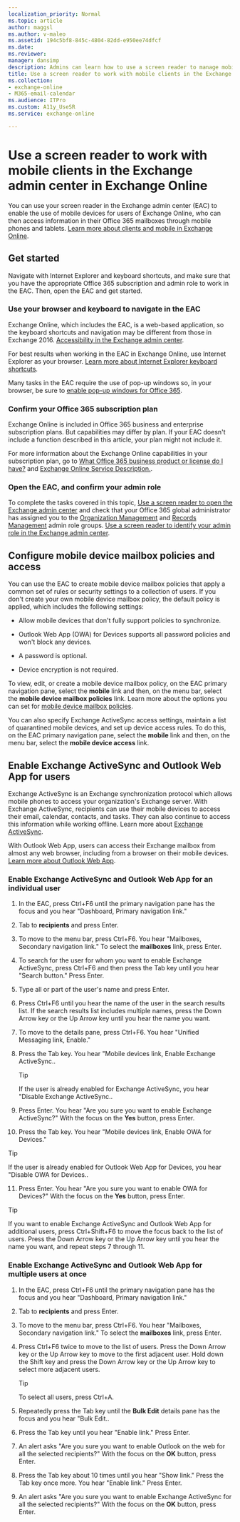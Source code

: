 ```yaml
---
localization_priority: Normal
ms.topic: article
author: maggsl
ms.author: v-maleo
ms.assetid: 194c5bf8-845c-4804-82dd-e950ee74dfcf
ms.date: 
ms.reviewer: 
manager: dansimp
description: Admins can learn how to use a screen reader to manage mobile devices in the Exchange admin center (EAC) in Exchange Online.
title: Use a screen reader to work with mobile clients in the Exchange admin center in Exchange Online
ms.collection: 
- exchange-online
- M365-email-calendar
ms.audience: ITPro
ms.custom: A11y_UseSR
ms.service: exchange-online

---
```


# Use a screen reader to work with mobile clients in the Exchange admin center in Exchange Online

You can use your screen reader in the Exchange admin center (EAC) to enable the use of mobile devices for users of Exchange Online, who can then access information in their Office 365 mailboxes through mobile phones and tablets. [Learn more about clients and mobile in Exchange Online](https://go.microsoft.com/fwlink/p/?LinkId=799148).

## Get started

Navigate with Internet Explorer and keyboard shortcuts, and make sure that you have the appropriate Office 365 subscription and admin role to work in the EAC. Then, open the EAC and get started.

### Use your browser and keyboard to navigate in the EAC

Exchange Online, which includes the EAC, is a web-based application, so the keyboard shortcuts and navigation may be different from those in Exchange 2016. [Accessibility in the Exchange admin center](accessibility-in-exchange-admin-center.md).

For best results when working in the EAC in Exchange Online, use Internet Explorer as your browser. [Learn more about Internet Explorer keyboard shortcuts](https://go.microsoft.com/fwlink/p/?LinkID=787614).

Many tasks in the EAC require the use of pop-up windows so, in your browser, be sure to [enable pop-up windows for Office 365](https://go.microsoft.com/fwlink/p/?LinkID=317550).

### Confirm your Office 365 subscription plan

Exchange Online is included in Office 365 business and enterprise subscription plans. But capabilities may differ by plan. If your EAC doesn't include a function described in this article, your plan might not include it.

For more information about the Exchange Online capabilities in your subscription plan, go to [What Office 365 business product or license do I have?](https://go.microsoft.com/fwlink/p/?LinkID=797552
) and [Exchange Online Service Description.](https://go.microsoft.com/fwlink/p/?LinkID=797553
).

### Open the EAC, and confirm your admin role

To complete the tasks covered in this topic, [Use a screen reader to open the Exchange admin center](use-screen-reader-to-open-exchange-admin-center.md) and check that your Office 365 global administrator has assigned you to the [Organization Management](https://go.microsoft.com/fwlink/p/?LinkId=797868) and [Records Management](https://go.microsoft.com/fwlink/p/?LinkId=798797) admin role groups. [Use a screen reader to identify your admin role in the Exchange admin center](use-screen-reader-to-identify-admin-role-in-exchange-admin-center.md).

## Configure mobile device mailbox policies and access

You can use the EAC to create mobile device mailbox policies that apply a common set of rules or security settings to a collection of users. If you don't create your own mobile device mailbox policy, the default policy is applied, which includes the following settings:

- Allow mobile devices that don't fully support policies to synchronize.

- Outlook Web App (OWA) for Devices supports all password policies and won't block any devices.

- A password is optional.

- Device encryption is not required.

To view, edit, or create a mobile device mailbox policy, on the EAC primary navigation pane, select the **mobile** link and then, on the menu bar, select the **mobile device mailbox policies** link. Learn more about the options you can set for [mobile device mailbox policies](https://go.microsoft.com/fwlink/p/?LinkId=799148).

You can also specify Exchange ActiveSync access settings, maintain a list of quarantined mobile devices, and set up device access rules. To do this, on the EAC primary navigation pane, select the **mobile** link and then, on the menu bar, select the **mobile device access** link.

## Enable Exchange ActiveSync and Outlook Web App for users

Exchange ActiveSync is an Exchange synchronization protocol which allows mobile phones to access your organization's Exchange server. With Exchange ActiveSync, recipients can use their mobile devices to access their email, calendar, contacts, and tasks. They can also continue to access this information while working offline. Learn more about [Exchange ActiveSync](https://go.microsoft.com/fwlink/p/?LinkId=799149).

With Outlook Web App, users can access their Exchange mailbox from almost any web browser, including from a browser on their mobile devices. [Learn more about Outlook Web App](https://go.microsoft.com/fwlink/p/?LinkId=799150).

### Enable Exchange ActiveSync and Outlook Web App for an individual user

1. In the EAC, press Ctrl+F6 until the primary navigation pane has the focus and you hear "Dashboard, Primary navigation link."

2. Tab to **recipients** and press Enter.

3. To move to the menu bar, press Ctrl+F6. You hear "Mailboxes, Secondary navigation link." To select the **mailboxes** link, press Enter.

4. To search for the user for whom you want to enable Exchange ActiveSync, press Ctrl+F6 and then press the Tab key until you hear "Search button." Press Enter.

5. Type all or part of the user's name and press Enter.

6. Press Ctrl+F6 until you hear the name of the user in the search results list. If the search results list includes multiple names, press the Down Arrow key or the Up Arrow key until you hear the name you want.

7. To move to the details pane, press Ctrl+F6. You hear "Unified Messaging link, Enable."

8. Press the Tab key. You hear "Mobile devices link, Enable Exchange ActiveSync..

   > [!TIP]
   >If the user is already enabled for Exchange ActiveSync, you hear "Disable Exchange ActiveSync..

9. Press Enter. You hear "Are you sure you want to enable Exchange ActiveSync?" With the focus on the **Yes** button, press Enter.

10. Press the Tab key. You hear "Mobile devices link, Enable OWA for Devices."

   > [!TIP]
   > If the user is already enabled for Outlook Web App for Devices, you hear "Disable OWA for Devices..

11. Press Enter. You hear "Are you sure you want to enable OWA for Devices?" With the focus on the **Yes** button, press Enter.

   > [!TIP]
   >If you want to enable Exchange ActiveSync and Outlook Web App for additional users, press Ctrl+Shift+F6 to move the focus back to the list of users. Press the Down Arrow key or the Up Arrow key until you hear the name you want, and repeat steps 7 through 11.

### Enable Exchange ActiveSync and Outlook Web App for multiple users at once

1. In the EAC, press Ctrl+F6 until the primary navigation pane has the focus and you hear "Dashboard, Primary navigation link."

2. Tab to **recipients** and press Enter.

3. To move to the menu bar, press Ctrl+F6. You hear "Mailboxes, Secondary navigation link." To select the **mailboxes** link, press Enter.

4. Press Ctrl+F6 twice to move to the list of users. Press the Down Arrow key or the Up Arrow key to move to the first adjacent user. Hold down the Shift key and press the Down Arrow key or the Up Arrow key to select more adjacent users.

   > [!TIP]
   > To select all users, press Ctrl+A.

5. Repeatedly press the Tab key until the **Bulk Edit** details pane has the focus and you hear "Bulk Edit..

6. Press the Tab key until you hear "Enable link." Press Enter.

7. An alert asks "Are you sure you want to enable Outlook on the web for all the selected recipients?" With the focus on the **OK** button, press Enter.

8. Press the Tab key about 10 times until you hear "Show link." Press the Tab key once more. You hear "Enable link." Press Enter.

9. An alert asks "Are you sure you want to enable Exchange ActiveSync for all the selected recipients?" With the focus on the **OK** button, press Enter.

